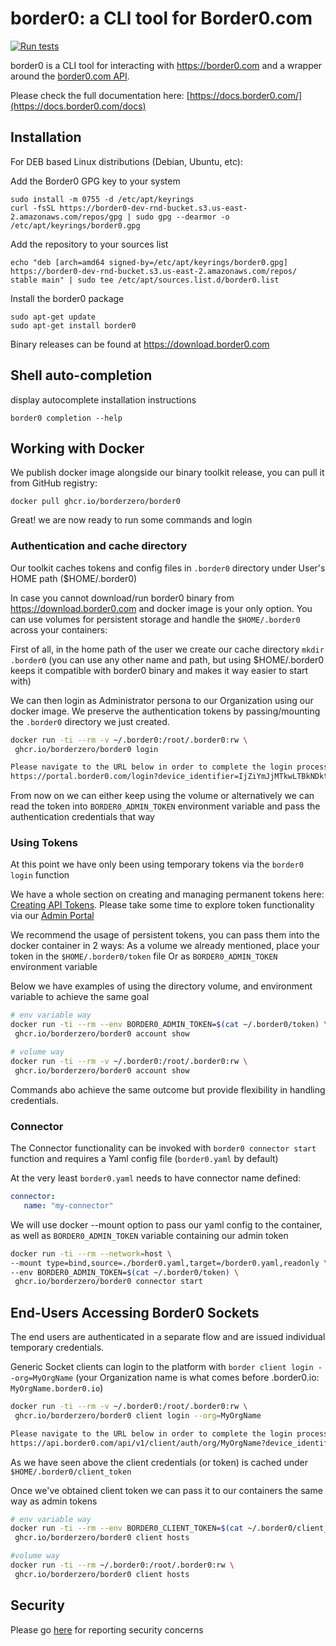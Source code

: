 border0: a CLI tool for Border0.com
===================================================

[![Run tests](https://github.com/borderzero/border0-cli/actions/workflows/run_tests.yml/badge.svg)](https://github.com/borderzero/border0-cli/actions/workflows/run_tests.yml)

border0 is a CLI tool for interacting with https://border0.com and a wrapper around the [border0.com API](https://api.border0.com/).

Please check the full documentation here: [https://docs.border0.com/](https://docs.border0.com/docs)

Installation
--------------------
For DEB based Linux distributions (Debian, Ubuntu, etc):

Add the Border0 GPG key to your system
```
sudo install -m 0755 -d /etc/apt/keyrings
curl -fsSL https://border0-dev-rnd-bucket.s3.us-east-2.amazonaws.com/repos/gpg | sudo gpg --dearmor -o /etc/apt/keyrings/border0.gpg
```

Add the repository to your sources list
```
echo "deb [arch=amd64 signed-by=/etc/apt/keyrings/border0.gpg] https://border0-dev-rnd-bucket.s3.us-east-2.amazonaws.com/repos/ stable main" | sudo tee /etc/apt/sources.list.d/border0.list
```

Install the border0 package
```
sudo apt-get update
sudo apt-get install border0
```

Binary releases can be found at https://download.border0.com


Shell auto-completion
--------------------
display autocomplete installation instructions
```shell
border0 completion --help
```
Working with Docker
--------------------
We publish docker image alongside our binary toolkit release, you can pull it from GitHub registry:
```shell
docker pull ghcr.io/borderzero/border0
```
Great! we are now ready to run some commands and login

### Authentication and cache directory
Our toolkit caches tokens and config files in `.border0` directory under User's HOME path ($HOME/.border0)

In case you cannot download/run border0 binary from https://download.border0.com and docker image is your only option. You can use volumes for persistent storage and handle the `$HOME/.border0` across your containers:

First of all, in the home path of the user we create our cache directory ``mkdir .border0`` (you can use any other name and path, but using $HOME/.border0 keeps it compatible with border0 binary and makes it way easier to start with)

We can then login as Administrator persona to our Organization using our docker image. We preserve the authentication tokens by passing/mounting the `.border0` directory we just created.
```bash
docker run -ti --rm -v ~/.border0:/root/.border0:rw \
 ghcr.io/borderzero/border0 login

Please navigate to the URL below in order to complete the login process:
https://portal.border0.com/login?device_identifier=IjZiYmJjMTkwLTBkNDktNGNmYi05NzMyLWZhY2FjMDM5NDVjYiI.ZxIdzE.61HPzXmOuH7ezyLQlG3RuFAMQS0

```
From now on we can either keep using the volume or alternatively we can read the token into `BORDER0_ADMIN_TOKEN` environment variable and pass the authentication credentials that way

### Using Tokens
At this point we have only been using temporary tokens via the ``border0 login`` function

We have a whole section on creating and managing permanent tokens here: [Creating API Tokens](https://docs.border0.com/docs/creating-access-token). Please take some time to explore token functionality via our [Admin Portal](https://portal.border0.com/organizations/current?tab=tokens)

We recommend the usage of persistent tokens, you can pass them into the docker container in 2 ways:
As a volume we already mentioned, place your token in the `$HOME/.border0/token` file
Or as `BORDER0_ADMIN_TOKEN` environment variable

Below we have examples of using the directory volume, and environment variable to achieve the same goal
```bash
# env variable way
docker run -ti --rm --env BORDER0_ADMIN_TOKEN=$(cat ~/.border0/token) \
 ghcr.io/borderzero/border0 account show

# volume way
docker run -ti --rm -v ~/.border0:/root/.border0:rw \
 ghcr.io/borderzero/border0 account show

```
Commands abo achieve the same outcome but provide flexibility in handling credentials.
### Connector

The Connector functionality can be invoked with `border0 connector start` function and requires a Yaml config file (`border0.yaml` by default)

At the very least `border0.yaml` needs to have connector name defined:
```yaml
connector:
   name: "my-connector"
```

We will use docker --mount option to pass our yaml config to the container, as well as `BORDER0_ADMIN_TOKEN` variable containing our admin token
```bash
docker run -ti --rm --network=host \
--mount type=bind,source=./border0.yaml,target=/border0.yaml,readonly \
--env BORDER0_ADMIN_TOKEN=$(cat ~/.border0/token) \
 ghcr.io/borderzero/border0 connector start
```

## End-Users Accessing Border0 Sockets
The end users are authenticated in a separate flow and are issued individual temporary credentials.

Generic Socket clients can login to the platform with `border client login --org=MyOrgName` (your Organization name is what comes before .border0.io: `MyOrgName.border0.io`)

```bash
docker run -ti --rm -v ~/.border0:/root/.border0:rw \
 ghcr.io/borderzero/border0 client login --org=MyOrgName

Please navigate to the URL below in order to complete the login process:
https://api.border0.com/api/v1/client/auth/org/MyOrgName?device_identifier=IjI5MGQ0NjIxLTJlOGUtNGQ5MS1iNTcxLTNlYzJmZWI4OTQzOSI.Z4IsbB.3FgOaPbV3sXsqh3DqIplEMIBd4A
```
As we have seen above the client credentials (or token) is cached under `$HOME/.border0/client_token`

Once we've obtained client token we can pass it to our containers the same way as admin tokens
```bash
# env variable way
docker run -ti --rm --env BORDER0_CLIENT_TOKEN=$(cat ~/.border0/client_token) \
 ghcr.io/borderzero/border0 client hosts

#volume way
docker run -ti --rm ~/.border0:/root/.border0:rw \
 ghcr.io/borderzero/border0 client hosts

```

Security
--------------------
Please go [here](SECURITY.md) for reporting security concerns
